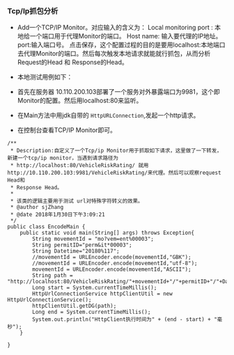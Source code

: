### Tcp/Ip抓包分析

* Add一个TCP/IP Monitor。对应输入的含义为：
Local monitoring port : 本地给一个端口用于代理Monitor的端口。
Host name: 输入要代理的IP地址。
port:输入端口号。
点击保存，这个配置过程的目的是要用localhost:本地端口 去代理Monitor的端口。然后每次触发本地请求就能就行抓包，从而分析Request的Head 和 Response的Head。

* 本地测试用例如下：

* 首先在服务器 10.110.200.103部署了一个服务对外暴露端口为9981，这个即Monitor的配置。然后用localhost:80来监听。

* 在Main方法中用jdk自带的 <code>HttpURLConnection</code>,发起一个http请求。

* 在控制台查看TCP/IP Monitor即可。

```
/**
 * Description:自定义了一个Tcp/ip Monitor用于抓取如下请求，这里做了一下转发，新建一个tcp/ip monitor，当遇到请求路径为
 * http://localhost:80/VehicleRiskRating/ 就用 http://10.110.200.103:9981/VehicleRiskRating/来代理。然后可以观察request Head和
 * Response Head。
 * 
 * 该类的逻辑主要用于测试 url对特殊字符转义的效果。
 * @author sjZhang
 * @date 2018年1月30日下午3:09:21
 */
public class EncodeMain {
	public static void main(String[] args) throws Exception{
		String movementId = "mo?vem=ent%00003";
		String permitID="perm&it*00003";
		String Datetime="20180%117";
		//movementId = URLEncoder.encode(movementId,"GBK");
		//movementId = URLEncoder.encode(movementId,"utf-8");
		movementId = URLEncoder.encode(movementId,"ASCII");
		String path = "http://localhost:80/VehicleRiskRating/"+movementId+"/"+permitID+"/"+Datetime;
		Long start = System.currentTimeMillis();
		HttpUrlConnectionService httpClientUtil = new HttpUrlConnectionService();
		httpClientUtil.getDG(path);
		Long end = System.currentTimeMillis();
		System.out.println("HttpClient执行时间为" + (end - start) + "毫秒");
	}

}
```